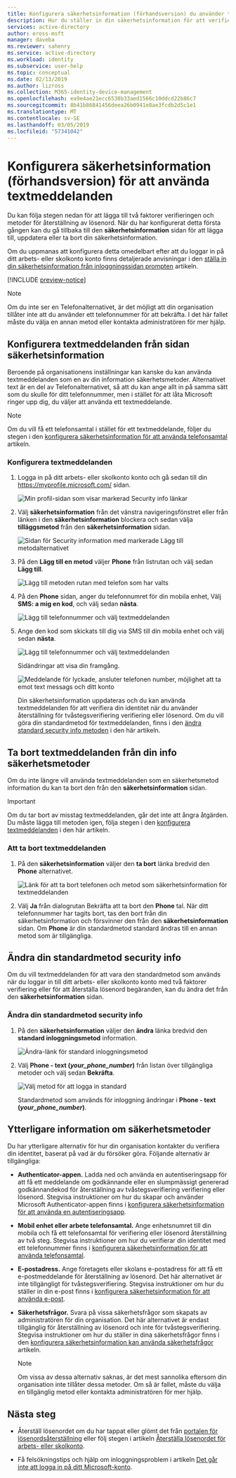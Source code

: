 ```yaml
---
title: Konfigurera säkerhetsinformation (förhandsversion) du använder textmeddelanden - Azure Active Directory | Microsoft Docs
description: Hur du ställer in din säkerhetsinformation för att verifiera din identitet med hjälp av textmeddelanden och din mobila enhet.
services: active-directory
author: eross-msft
manager: daveba
ms.reviewer: sahenry
ms.service: active-directory
ms.workload: identity
ms.subservice: user-help
ms.topic: conceptual
ms.date: 02/13/2019
ms.author: lizross
ms.collection: M365-identity-device-management
ms.openlocfilehash: ea9e4ae21ecc6538b33aed1566c10ddcd22b86c7
ms.sourcegitcommit: 8b41b86841456deea26b0941e8ae3fcdb2d5c1e1
ms.translationtype: MT
ms.contentlocale: sv-SE
ms.lasthandoff: 03/05/2019
ms.locfileid: "57341042"
---
```

# <a name="set-up-security-info-preview-to-use-text-messaging"></a>Konfigurera säkerhetsinformation (förhandsversion) för att använda textmeddelanden
Du kan följa stegen nedan för att lägga till två faktorer verifieringen och metoder för återställning av lösenord. När du har konfigurerat detta första gången kan du gå tillbaka till den **säkerhetsinformation** sidan för att lägga till, uppdatera eller ta bort din säkerhetsinformation.

Om du uppmanas att konfigurera detta omedelbart efter att du loggar in på ditt arbets- eller skolkonto konto finns detaljerade anvisningar i den [ställa in din säkerhetsinformation från inloggningssidan prompten](security-info-setup-signin.md) artikeln.

[!INCLUDE [preview-notice](../../../includes/active-directory-end-user-preview-notice-security-info.md)]

>[!Note]
>Om du inte ser en Telefonalternativet, är det möjligt att din organisation tillåter inte att du använder ett telefonnummer för att bekräfta. I det här fallet måste du välja en annan metod eller kontakta administratören för mer hjälp.

## <a name="set-up-text-messages-from-the-security-info-page"></a>Konfigurera textmeddelanden från sidan säkerhetsinformation
Beroende på organisationens inställningar kan kanske du kan använda textmeddelanden som en av din information säkerhetsmetoder. Alternativet text är en del av Telefonalternativet, så att du kan ange allt in på samma sätt som du skulle för ditt telefonnummer, men i stället för att låta Microsoft ringer upp dig, du väljer att använda ett textmeddelande.

>[!Note]
>Om du vill få ett telefonsamtal i stället för ett textmeddelande, följer du stegen i den [konfigurera säkerhetsinformation för att använda telefonsamtal](security-info-setup-phone-number.md) artikeln.

### <a name="to-set-up-text-messages"></a>Konfigurera textmeddelanden

1. Logga in på ditt arbets- eller skolkonto konto och gå sedan till din https://myprofile.microsoft.com/ sidan.

    ![Min profil-sidan som visar markerad Security info länkar](media/security-info/securityinfo-myprofile-page.png)

2. Välj **säkerhetsinformation** från det vänstra navigeringsfönstret eller från länken i den **säkerhetsinformation** blockera och sedan välja **tilläggsmetod** från den **säkerhetsinformation**  sidan.

    ![Sidan för Security information med markerade Lägg till metodalternativet](media/security-info/securityinfo-myprofile-addmethod-page.png)

3. På den **Lägg till en metod** väljer **Phone** från listrutan och välj sedan **Lägg till**.

    ![Lägg till metoden rutan med telefon som har valts](media/security-info/securityinfo-myprofile-addphonetext.png)

4. På den **Phone** sidan, anger du telefonnumret för din mobila enhet, Välj **SMS: a mig en kod**, och välj sedan **nästa**.

    ![Lägg till telefonnummer och välj textmeddelanden](media/security-info/securityinfo-myprofile-phonetext-addnumber.png)

5. Ange den kod som skickats till dig via SMS till din mobila enhet och välj sedan **nästa**.

    ![Lägg till telefonnummer och välj textmeddelanden](media/security-info/securityinfo-myprofile-phonetext-entercode.png)

    Sidändringar att visa din framgång.

    ![Meddelande för lyckade, ansluter telefonen number, möjlighet att ta emot text messags och ditt konto](media/security-info/securityinfo-myprofile-phonetext-success.png)

    Din säkerhetsinformation uppdateras och du kan använda textmeddelanden för att verifiera din identitet när du använder återställning för tvåstegsverifiering verifiering eller lösenord. Om du vill göra din standardmetod för textmeddelanden, finns i den [ändra standard security info metoden](#change-your-default-security-info-method) i den här artikeln.

## <a name="delete-text-messaging-from-your-security-info-methods"></a>Ta bort textmeddelanden från din info säkerhetsmetoder
Om du inte längre vill använda textmeddelanden som en säkerhetsmetod information du kan ta bort den från den **säkerhetsinformation** sidan.

>[!Important]
>Om du tar bort av misstag textmeddelanden, går det inte att ångra åtgärden. Du måste lägga till metoden igen, följa stegen i den [konfigurera textmeddelanden](#set-up-text-messages-from-the-security-info-page) i den här artikeln.

### <a name="to-delete-text-messaging"></a>Att ta bort textmeddelanden

1. På den **säkerhetsinformation** väljer den **ta bort** länka bredvid den **Phone** alternativet.

    ![Länk för att ta bort telefonen och metod som säkerhetsinformation för textmeddelanden](media/security-info/securityinfo-myprofile-phonetext-delete.png)

2. Välj **Ja** från dialogrutan Bekräfta att ta bort den **Phone** tal. När ditt telefonnummer har tagits bort, tas den bort från din säkerhetsinformation och försvinner den från den **säkerhetsinformation** sidan. Om **Phone** är din standardmetod standard ändras till en annan metod som är tillgängliga.

## <a name="change-your-default-security-info-method"></a>Ändra din standardmetod security info
Om du vill textmeddelanden för att vara den standardmetod som används när du loggar in till ditt arbets- eller skolkonto konto med två faktorer verifiering eller för att återställa lösenord begäranden, kan du ändra det från den **säkerhetsinformation** sidan.

### <a name="to-change-your-default-security-info-method"></a>Ändra din standardmetod security info

1. På den **säkerhetsinformation** väljer den **ändra** länka bredvid den **standard inloggningsmetod** information.

    ![Ändra-länk för standard inloggningsmetod](media/security-info/securityinfo-myprofile-phonetext-defaultchange.png)

2. Välj **Phone - text (*_your_phone_number_*)** från listan över tillgängliga metoder och välj sedan **Bekräfta**.

    ![Välj metod för att logga in standard](media/security-info/securityinfo-myprofile-phonetext-changeddefault.png)

    Standardmetod som används för inloggning ändringar i **Phone - text (*_your_phone_number_*)**.

## <a name="additional-security-info-methods"></a>Ytterligare information om säkerhetsmetoder
Du har ytterligare alternativ för hur din organisation kontakter du verifiera din identitet, baserat på vad är du försöker göra. Följande alternativ är tillgängliga:

- **Authenticator-appen.** Ladda ned och använda en autentiseringsapp för att få ett meddelande om godkännande eller en slumpmässigt genererad godkännandekod för återställning av tvåstegsverifiering verifiering eller lösenord. Stegvisa instruktioner om hur du skapar och använder Microsoft Authenticator-appen finns i [konfigurera säkerhetsinformation för att använda en autentiseringsapp](security-info-setup-auth-app.md).

- **Mobil enhet eller arbete telefonsamtal.** Ange enhetsnumret till din mobila och få ett telefonsamtal för verifiering eller lösenord återställning av två steg. Stegvisa instruktioner om hur du verifierar din identitet med ett telefonnummer finns i [konfigurera säkerhetsinformation för att använda telefonsamtal](security-info-setup-phone-number.md).

- **E-postadress.** Ange företagets eller skolans e-postadress för att få ett e-postmeddelande för återställning av lösenord. Det här alternativet är inte tillgängligt för tvåstegsverifiering. Stegvisa instruktioner om hur du ställer in din e-post finns i [konfigurera säkerhetsinformation för att använda e-post](security-info-setup-email.md).

- **Säkerhetsfrågor.** Svara på vissa säkerhetsfrågor som skapats av administratören för din organisation. Det här alternativet är endast tillgänglig för återställning av lösenord och inte för tvåstegsverifiering. Stegvisa instruktioner om hur du ställer in dina säkerhetsfrågor finns i den [konfigurera säkerhetsinformation kan använda säkerhetsfrågor](security-info-setup-questions.md) artikeln.
    
    >[!Note]
    >Om vissa av dessa alternativ saknas, är det mest sannolika eftersom din organisation inte tillåter dessa metoder. Om så är fallet, måste du välja en tillgänglig metod eller kontakta administratören för mer hjälp.

## <a name="next-steps"></a>Nästa steg

- Återställ lösenordet om du har tappat eller glömt det från [portalen för lösenordsåterställning](https://passwordreset.microsoftonline.com/) eller följ stegen i artikeln [Återställa lösenordet för arbets- eller skolkonto](user-help-reset-password.md).

- Få felsökningstips och hjälp om inloggningsproblem i artikeln [Det går inte att logga in på ditt Microsoft-konto](https://support.microsoft.com/help/12429/microsoft-account-sign-in-cant).